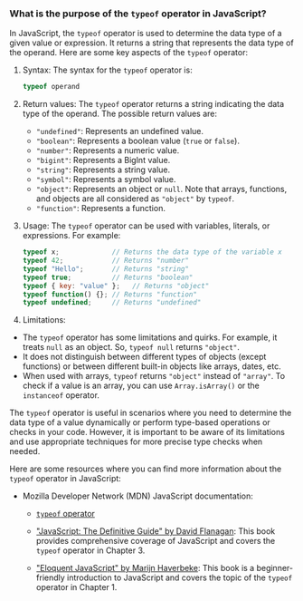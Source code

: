 ### What is the purpose of the `typeof` operator in JavaScript?

In JavaScript, the `typeof` operator is used to determine the data type of a given value or expression. It returns a string that represents the data type of the operand. Here are some key aspects of the `typeof` operator:

1. Syntax:
   The syntax for the `typeof` operator is:
   ```javascript
   typeof operand
   ```

2. Return values:
   The `typeof` operator returns a string indicating the data type of the operand. The possible return values are:
   - `"undefined"`: Represents an undefined value.
   - `"boolean"`: Represents a boolean value (`true` or `false`).
   - `"number"`: Represents a numeric value.
   - `"bigint"`: Represents a BigInt value.
   - `"string"`: Represents a string value.
   - `"symbol"`: Represents a symbol value.
   - `"object"`: Represents an object or `null`. Note that arrays, functions, and objects are all considered as `"object"` by `typeof`.
   - `"function"`: Represents a function.

3. Usage:
   The `typeof` operator can be used with variables, literals, or expressions. For example:
   ```javascript
   typeof x;             // Returns the data type of the variable x
   typeof 42;            // Returns "number"
   typeof "Hello";       // Returns "string"
   typeof true;          // Returns "boolean"
   typeof { key: "value" };   // Returns "object"
   typeof function() {}; // Returns "function"
   typeof undefined;     // Returns "undefined"
   ```

4. Limitations:
  - The `typeof` operator has some limitations and quirks. For example, it treats `null` as an object. So, `typeof null` returns `"object"`.
  - It does not distinguish between different types of objects (except functions) or between different built-in objects like arrays, dates, etc.
  - When used with arrays, `typeof` returns `"object"` instead of `"array"`. To check if a value is an array, you can use `Array.isArray()` or the `instanceof` operator.

The `typeof` operator is useful in scenarios where you need to determine the data type of a value dynamically or perform type-based operations or checks in your code. However, it is important to be aware of its limitations and use appropriate techniques for more precise type checks when needed.

Here are some resources where you can find more information about the `typeof` operator in JavaScript:

- Mozilla Developer Network (MDN) JavaScript documentation:
  - [`typeof` operator](https://developer.mozilla.org/en-US/docs/Web/JavaScript/Reference/Operators/typeof)

  - ["JavaScript: The Definitive Guide" by David Flanagan](https://www.oreilly.com/library/view/javascript-the-definitive/9781449393854/): This book provides comprehensive coverage of JavaScript and covers the `typeof` operator in Chapter 3.

  - ["Eloquent JavaScript" by Marijn Haverbeke](https://eloquentjavascript.net/): This book is a beginner-friendly introduction to JavaScript and covers the topic of the `typeof` operator in Chapter 1.
